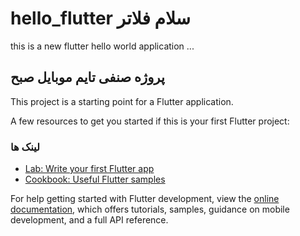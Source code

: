# hello_flutter سلام فلاتر

this is a new flutter hello world application ...

## پروژه صنفی تایم موبایل صبح


This project is a starting point for a Flutter application.

A few resources to get you started if this is your first Flutter project:

### لینک ها
- [Lab: Write your first Flutter app](https://docs.flutter.dev/get-started/codelab)
- [Cookbook: Useful Flutter samples](https://docs.flutter.dev/cookbook)

For help getting started with Flutter development, view the
[online documentation](https://docs.flutter.dev/), which offers tutorials,
samples, guidance on mobile development, and a full API reference.
